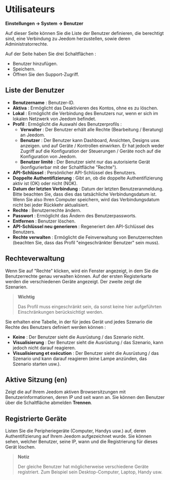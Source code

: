# Utilisateurs
**Einstellungen → System → Benutzer**

Auf dieser Seite können Sie die Liste der Benutzer definieren, die berechtigt sind, eine Verbindung zu Jeedom herzustellen, sowie deren Administratorrechte.

Auf der Seite haben Sie drei Schaltflächen :

- Benutzer hinzufügen.
- Speichern.
- Öffnen Sie den Support-Zugriff.

## Liste der Benutzer

- **Benutzername** : Benutzer-ID.
- **Aktiva** : Ermöglicht das Deaktivieren des Kontos, ohne es zu löschen.
- **Lokal** : Ermöglicht die Verbindung des Benutzers nur, wenn er sich im lokalen Netzwerk von Jeedom befindet.
- **Profil** : Ermöglicht die Auswahl des Benutzerprofils :
    - **Verwalter** : Der Benutzer erhält alle Rechte (Bearbeitung / Beratung) an Jeedom.
    - **Benutzer** : Der Benutzer kann Dashboard, Ansichten, Designs usw. anzeigen. und auf Geräte / Kontrollen einwirken. Er hat jedoch weder Zugriff auf die Konfiguration der Steuerungen / Geräte noch auf die Konfiguration von Jeedom.
    - **Benutzer limité** : Der Benutzer sieht nur das autorisierte Gerät (konfigurierbar mit der Schaltfläche &quot;Rechte&quot;).
- **API-Schlüssel** : Persönlicher API-Schlüssel des Benutzers.
- **Doppelte Authentifizierung** : Gibt an, ob die doppelte Authentifizierung aktiv ist (OK) oder nicht (NOK).
- **Datum der letzten Verbindung** : Datum der letzten Benutzeranmeldung. Bitte beachten Sie, dass dies das tatsächliche Verbindungsdatum ist. Wenn Sie also Ihren Computer speichern, wird das Verbindungsdatum nicht bei jeder Rückkehr aktualisiert.
- **Rechte** : Benutzerrechte ändern.
- **Passwort** : Ermöglicht das Ändern des Benutzerpassworts.
- **Entfernen** : Benutzer löschen.
- **API-Schlüssel neu generieren** : Regeneriert den API-Schlüssel des Benutzers.
- **Rechte verwalten** : Ermöglicht die Feinverwaltung von Benutzerrechten (beachten Sie, dass das Profil &quot;eingeschränkter Benutzer&quot; sein muss).

## Rechteverwaltung

Wenn Sie auf &quot;Rechte&quot; klicken, wird ein Fenster angezeigt, in dem Sie die Benutzerrechte genau verwalten können. Auf der ersten Registerkarte werden die verschiedenen Geräte angezeigt. Der zweite zeigt die Szenarien.

> **Wichtig**
>
> Das Profil muss eingeschränkt sein, da sonst keine hier aufgeführten Einschränkungen berücksichtigt werden.

Sie erhalten eine Tabelle, in der für jedes Gerät und jedes Szenario die Rechte des Benutzers definiert werden können :
- **Keine** : Der Benutzer sieht die Ausrüstung / das Szenario nicht.
- **Visualisierung** : Der Benutzer sieht die Ausrüstung / das Szenario, kann jedoch nicht darauf reagieren.
- **Visualisierung et exécution** : Der Benutzer sieht die Ausrüstung / das Szenario und kann darauf reagieren (eine Lampe anzünden, das Szenario starten usw.).

## Aktive Sitzung (en)

Zeigt die auf Ihrem Jeedom aktiven Browsersitzungen mit Benutzerinformationen, deren IP und seit wann an. Sie können den Benutzer über die Schaltfläche abmelden **Trennen**.

## Registrierte Geräte

Listen Sie die Peripheriegeräte (Computer, Handys usw.) auf, deren Authentifizierung auf Ihrem Jeedom aufgezeichnet wurde.
Sie können sehen, welcher Benutzer, seine IP, wann und die Registrierung für dieses Gerät löschen.

> **Notiz**
>
> Der gleiche Benutzer hat möglicherweise verschiedene Geräte registriert. Zum Beispiel sein Desktop-Computer, Laptop, Handy usw.







